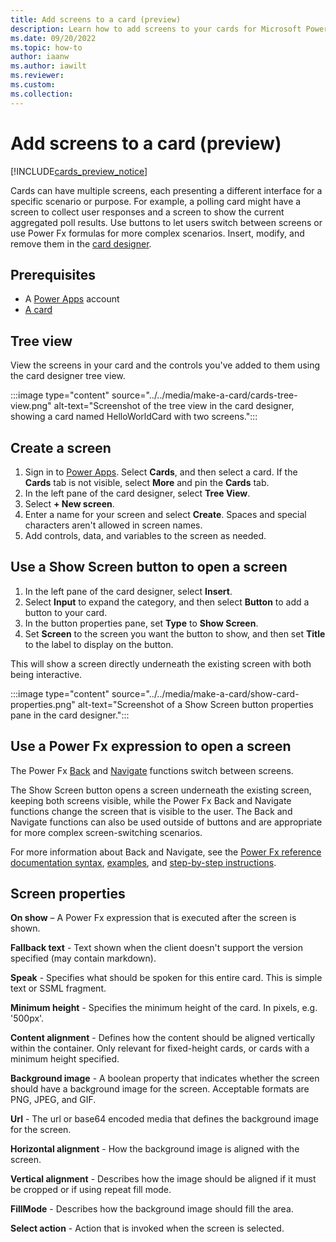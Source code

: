 ```yaml
---
title: Add screens to a card (preview)
description: Learn how to add screens to your cards for Microsoft Power Apps.
ms.date: 09/20/2022
ms.topic: how-to
author: iaanw
ms.author: iawilt
ms.reviewer: 
ms.custom: 
ms.collection: 
---
```


# Add screens to a card (preview)

[!INCLUDE[cards_preview_notice](../../includes/preview-include.md)]

Cards can have multiple screens, each presenting a different interface for a specific scenario or purpose. For example, a polling card might have a screen to collect user responses and a screen to show the current aggregated poll results. Use buttons to let users switch between screens or use Power Fx formulas for more complex scenarios. Insert, modify, and remove them in the [card designer](../designer-overview.md).

## Prerequisites

- A [Power Apps](https://powerapps.microsoft.com/) account
- [A card](../../tutorials/hello-world-card.md)

## Tree view

View the screens in your card and the controls you've added to them using the card designer tree view.

   :::image type="content" source="../../media/make-a-card/cards-tree-view.png" alt-text="Screenshot of the tree view in the card designer, showing a card named HelloWorldCard with two screens.":::

## Create a screen

1. Sign in to [Power Apps](https://powerapps.microsoft.com/). Select **Cards**, and then select a card. If the **Cards** tab is not visible, select **More** and pin the **Cards** tab.
1. In the left pane of the card designer, select **Tree View**.
1. Select **+ New screen**.
1. Enter a name for your screen and select **Create**. Spaces and special characters aren't allowed in screen names.
1. Add controls, data, and variables to the screen as needed.

## Use a Show Screen button to open a screen

1. In the left pane of the card designer, select **Insert**.
1. Select **Input** to expand the category, and then select **Button** to add a button to your card.
1. In the button properties pane, set **Type** to **Show Screen**.
1. Set **Screen** to the screen you want the button to show, and then set **Title** to the label to display on the button.

This will show a screen directly underneath the existing screen with both being interactive.

   :::image type="content" source="../../media/make-a-card/show-card-properties.png" alt-text="Screenshot of a Show Screen button properties pane in the card designer.":::

## Use a Power Fx expression to open a screen

The Power Fx [Back](/power-platform/power-fx/reference/function-navigate#back) and [Navigate](/power-platform/power-fx/reference/function-navigate#navigate) functions switch between screens.

The Show Screen button opens a screen underneath the existing screen, keeping both screens visible, while the Power Fx Back and Navigate functions change the screen that is visible to the user. The Back and Navigate functions can also be used outside of buttons and are appropriate for more complex screen-switching scenarios.

For more information about Back and Navigate, see the [Power Fx reference documentation syntax](/power-platform/power-fx/reference/function-navigate#syntax), [examples](/power-platform/power-fx/reference/function-navigate#examples), and [step-by-step instructions](/power-platform/power-fx/reference/function-navigate#step-by-step).

## Screen properties

**On show** – A Power Fx expression that is executed after the screen is shown.

**Fallback text** - Text shown when the client doesn't support the version specified (may contain markdown).

**Speak** - Specifies what should be spoken for this entire card. This is simple text or SSML fragment.

**Minimum height** - Specifies the minimum height of the card. In pixels, e.g. '500px'.

**Content alignment** - Defines how the content should be aligned vertically within the container. Only relevant for fixed-height cards, or cards with a minimum height specified.

**Background image** - A boolean property that indicates whether the screen should have a background image for the screen. Acceptable formats are PNG, JPEG, and GIF.

**Url** - The url or base64 encoded media that defines the background image for the screen.

**Horizontal alignment** - How the background image is aligned with the screen.

**Vertical alignment** - Describes how the image should be aligned if it must be cropped or if using repeat fill mode.

**FillMode** - Describes how the background image should fill the area.

**Select action** - Action that is invoked when the screen is selected.
